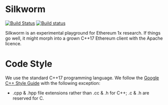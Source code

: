Silkworm
===

[![Build Status](https://travis-ci.com/yperbasis/silkworm.svg?branch=master)](https://travis-ci.com/yperbasis/silkworm)
[![Build status](https://ci.appveyor.com/api/projects/status/ckmtgkqxllho8p3b?svg=true)](https://ci.appveyor.com/project/yperbasis/silkworm)

Silkworm is an experimental playground for Ethereum 1x research.
If things go well, it might morph into a grown C++17 Ethereum client with the Apache licence.

# Code Style

We use the standard C++17 programming language.
We follow the [Google C++ Style Guide](https://google.github.io/styleguide/cppguide.html) with the following exception:

* .cpp & .hpp file extensions rather than .cc & .h for C++; .c & .h are reserved for C.
